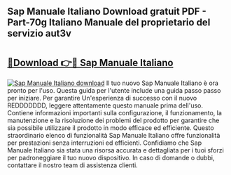 ## Sap Manuale Italiano Download gratuit PDF - Part-70g Italiano Manuale del proprietario del servizio aut3v

# <h2><a href="http://dfft5r7.blite.top/?on=Sap+Manuale+Italiano">🔗Download 👉🔴 Sap Manuale Italiano</a></h2>

[![Sap Manuale Italiano download](https://i.imgur.com/lujVjoI.png)](http://dfft5r7.blite.top/?on=Sap+Manuale+Italiano)
Il tuo nuovo Sap Manuale Italiano è ora pronto per l'uso. Questa guida per l'utente include una guida passo passo per iniziare. Per garantire Un'esperienza di successo con il nuovo REDDDDDDD, leggere attentamente questo manuale prima dell'uso. Contiene informazioni importanti sulla configurazione, il funzionamento, la manutenzione e la risoluzione dei problemi del prodotto per garantire che sia possibile utilizzare il prodotto in modo efficace ed efficiente. Questo straordinario elenco di funzionalità Sap Manuale Italiano offre funzionalità per prestazioni senza interruzioni ed efficienti. Confidiamo che Sap Manuale Italiano sia stata una risorsa accurata e dettagliata per i tuoi sforzi per padroneggiare il tuo nuovo dispositivo. In caso di domande o dubbi, contattare il nostro team di assistenza clienti.
